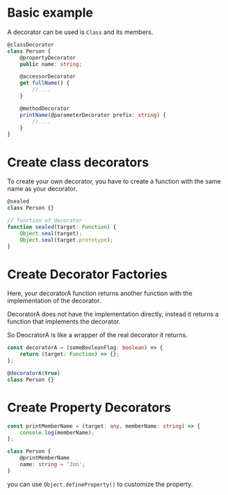 # Basic example

A decorator can be used is `Class` and its members.

```ts
@classDecorator
class Person {
    @propertyDecorator
    public name: string;

    @accessorDecorator
    get fullName() {
        // ...
    }

    @methodDecorator
    printName(@parameterDecorator prefix: string) {
        // ...
    }
}
```

# Create class decorators

To create your own decorator, you have to create a function with the same name as your decorator.

```ts
@sealed
class Person {}

// function of decorator
function sealed(target: Function) {
    Object.seal(target);
    Object.seal(target.prototype);
}
```

# Create Decorator Factories

Here, your decoratorA function returns another function with the implementation of the decorator.

DecoratorA does not have the implementation directly, instead it returns a function that implements the decorator.

So DeocratorA is like a wrapper of the real decorator it returns.

```ts
const decoratorA = (someBooleanFlag: boolean) => {
    return (target: Function) => {};
};

@decoratorA(true)
class Person {}
```

# Create Property Decorators

```ts
const printMemberName = (target: any, memberName: string) => {
    console.log(memberName);
};

class Person {
    @printMemberName
    name: string = 'Jon';
}
```

you can use `Object.defineProperty()` to customize the property.
